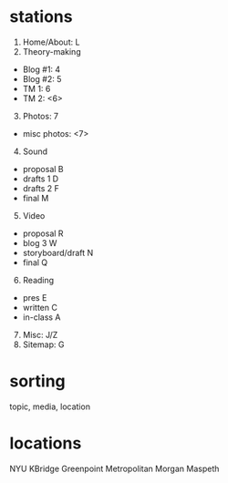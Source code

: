 # stations

1. Home/About: L
2. Theory-making
- Blog #1: 4
- Blog #2: 5
- TM 1: 6
- TM 2: <6>
3. Photos: 7
- misc photos: <7>
4. Sound
- proposal B
- drafts 1 D
- drafts 2 F
- final M
5. Video
- proposal R
- blog 3 W
- storyboard/draft N
- final Q
6. Reading
- pres E
- written C
- in-class A
7. Misc: J/Z
8. Sitemap: G

# sorting

topic, media, location

# locations

NYU
KBridge
Greenpoint
Metropolitan
Morgan
Maspeth